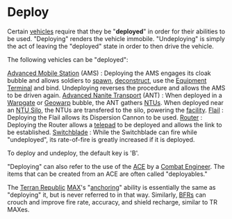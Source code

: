 # Deploy

Certain [vehicles](../vehicles/index.md) require that they be "**deployed**"
in order for their abilities to be used. "Deploying" renders the vehicle
immobile. "Undeploying" is simply the act of leaving the "deployed" state in
order to then drive the vehicle.

The following vehicles can be "deployed":

[Advanced Mobile Station](../vehicles/Advanced_Mobile_Station.md) (AMS) :
Deploying the AMS engages its cloak bubble and allows soldiers to
[spawn](Respawn.md), [deconstruct](Deconstruct.md), use the
[Equipment Terminal](../items/Equipment_Terminal.md) and bind. Undeploying reverses
the procedure and allows the AMS to be driven again.
[Advanced Nanite Transport](../vehicles/Advanced_Nanite_Transport.md) (ANT) :
When deployed in a [Warpgate](../locations/Warpgate.md) or
[Geowarp](../locations/Geowarp.md) bubble, the ANT gathers
[NTUs](../items/NTU.md). When deployed near an
[NTU Silo](../locations/NTU_Silo.md), the NTUs are transfered to the silo,
powering the [facility](../locations/Facilities.md).
[Flail](../vehicles/Flail.md) : Deploying the Flail allows its Dispersion Cannon
to be used. [Router](../vehicles/Router.md) : Deploying the Router allows a
[telepad](../weapons/Telepad.md) to be deployed and allows the link to be
established. [Switchblade](../items/Switchblade.md) : While the Switchblade can
fire while "undeployed", its rate-of-fire is greatly increased if it is
deployed.

To deploy and undeploy, the default key is 'B'.

"Deploying" can also refer to the use of the
[ACE](../weapons/Adaptive_Construction_Engine.md) by a
[Combat Engineer](../certifications/Combat_Engineering.md). The items that can
be created from an ACE are often called "deployables."

The [Terran Republic](../factions/Terran_Republic.md)
[MAX](../armor/Mechanized_Assault_Exo-Suit.md)'s "[anchoring](Anchoring.md)"
ability is essentially the same as "deploying" it, but is never referred to in
that way. Similarly, [BFRs](../vehicles/BattleFrame_Robotics.md) can crouch and
improve fire rate, accuracy, and shield recharge, similar to TR MAXes.
